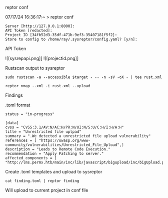 reptor conf

07/17/24 16:36:17:~ > reptor conf

~~~
Server [http://127.0.0.1:8000]:    
API Token [redacted]:    
Project ID [34fb52d3-35df-471b-9ef3-35407181f5f2]:    
Store to config to /home/ray/.sysreptor/config.yaml? [y/n]:
~~~

API Token

![[sysrepapi.png]]
![[projectid.png]]

Rustscan output to sysreptor

~~~
sudo rustscan -a --accessible $target - -- -n -sV -oX - | tee rust.xml
~~~

~~~
reptor nmap --xml -i rust.xml --upload
~~~

Findings

.toml format

~~~
status = "in-progress"

[data]
cvss = "CVSS:3.1/AV:N/AC:H/PR:N/UI:N/S:U/C:H/I:H/A:H"
title = "Unrestricted file uplpad"
summary = ".We detected a unrestricted file upload vulnerability"
references = [ "https://owasp.org/www-community/vulnerabilities/Unrestricted_File_Upload",]
description = "Leads to Remote Code Execution."
recommendation = "Apply Patching to server."
affected_components = [ "http://lms.permx.htb/main/inc/lib/javascript/bigupload/inc/bigUpload.php",]
~~~

Create .toml templates and upload to sysreptor

~~~
cat finding.toml | reptor finding
~~~

Will upload to current project in conf file